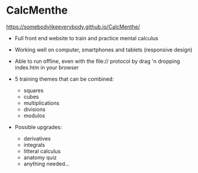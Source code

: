 # CalcMenthe

https://somebodylikeeverybody.github.io/CalcMenthe/

- Full front end website to train and practice mental calculus
- Working well on  computer, smartphones and tablets (responsive design)
- Able to run offline, even with the file:// protocol by drag 'n dropping index.htm in your browser
- 5 training themes that can be combined:
  - squares
  - cubes
  - multiplications
  - divisions
  - modulos

- Possible upgrades:
  - derivatives
  - integrals
  - litteral calculus
  - anatomy quiz
  - anything needed...
  
